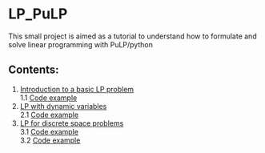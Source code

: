 # LP_PuLP
This small project is aimed as a tutorial to understand how to formulate and solve linear programming with PuLP/python

## Contents:
1. [Introduction to a basic LP problem](https://github.com/t3pleni9/LP_PuLP/blob/master/Docs/LP_1_pulp_basic_example.md)  
1.1 [Code example](https://github.com/t3pleni9/LP_PuLP/blob/master/Example/basic_example_1.py)  
2. [LP with dynamic variables](https://github.com/t3pleni9/LP_PuLP/blob/master/Docs/LP_2_with_dynamic_variables.md)  
2.1 [Code example](https://github.com/t3pleni9/LP_PuLP/blob/master/Example/pulp_with_dataframes.py)
3. [LP for discrete space problems](https://github.com/t3pleni9/LP_PuLP/blob/master/Docs/room_visit_game.md)  
3.1 [Code example](https://github.com/t3pleni9/LP_PuLP/blob/master/Example/room_visit.py)  
3.2 [Code example](https://github.com/t3pleni9/LP_PuLP/blob/master/Example/banana.py)
